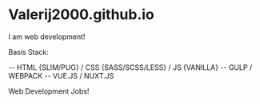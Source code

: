 # Valerij2000.github.io
I am web development!

Basis Stack: 

-- HTML {SLIM/PUG} / CSS {SASS/SCSS/LESS} / JS {VANILLA}
-- GULP / WEBPACK
-- VUE.JS / NUXT.JS

Web Development Jobs!
